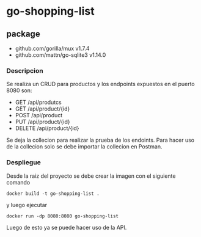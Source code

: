 # go-shopping-list

## package

*	github.com/gorilla/mux v1.7.4
*	github.com/mattn/go-sqlite3 v1.14.0

### Descripcion

Se realiza un CRUD para productos y los endpoints expuestos en el puerto 8080 son:

* GET /api/produtcs
* GET /api/product/{id}
* POST /api/product
* PUT /api/product/{id}
* DELETE /api/product/{id}

Se deja la collecion para realizar la prueba de los endoints. 
Para hacer uso de la collecion solo se debe importar la collecion en Postman.

### Despliegue

Desde la raiz del proyecto se debe crear la imagen con el siguiente comando

    docker build -t go-shopping-list .
    
  y luego ejecutar

    docker run -dp 8080:8080 go-shopping-list

 Luego de esto ya se puede hacer uso de la API.
 
